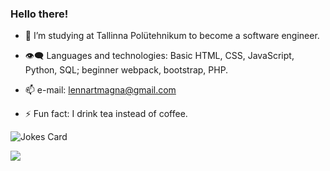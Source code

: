 
### Hello there!
                            


- 🌱 I’m studying at Tallinna Polütehnikum to become a software engineer.
 
- 👁‍🗨 Languages and technologies: Basic HTML, CSS, JavaScript, Python, SQL;  beginner webpack, bootstrap, PHP.
               
- 📫 e-mail: lennartmagna@gmail.com

- ⚡ Fun fact: I drink tea instead of coffee.

<!-- Markdown -->

![Jokes Card](https://readme-jokes.vercel.app/api)

<a href="https://github.com/ESKYoung/shields-io-visitor-counter">
  <img src="https://shields-io-visitor-counter.herokuapp.com/badge?page=LenSuur.LenSuur&style=for-the-badge">
<a>
